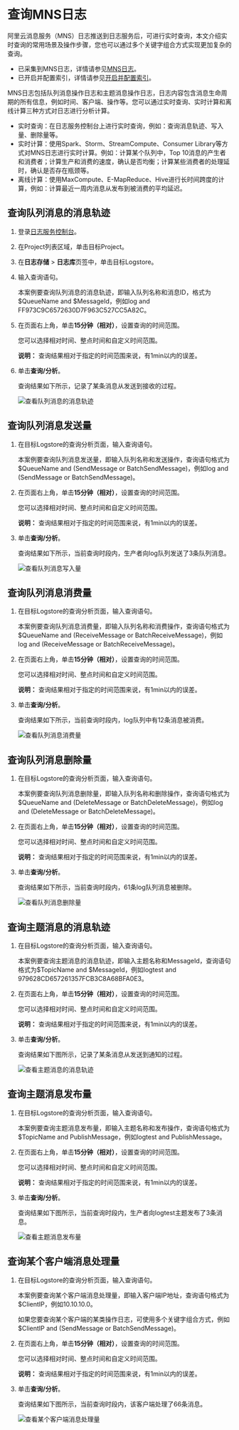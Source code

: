 # 查询MNS日志

阿里云消息服务（MNS）日志推送到日志服务后，可进行实时查询，本文介绍实时查询的常用场景及操作步骤，您也可以通过多个关键字组合方式实现更加复杂的查询。

-   已采集到MNS日志，详情请参见[MNS日志](/cn.zh-CN/数据采集/云产品日志采集/MNS操作日志/使用前须知.md)。
-   已开启并配置索引，详情请参见[开启并配置索引](/cn.zh-CN/查询与分析/开启并配置索引.md)。

MNS日志包括队列消息操作日志和主题消息操作日志，日志内容包含消息生命周期的所有信息，例如时间、客户端、操作等。您可以通过实时查询、实时计算和离线计算三种方式对日志进行分析计算。

-   实时查询：在日志服务控制台上进行实时查询，例如：查询消息轨迹、写入量、删除量等。
-   实时计算：使用Spark、Storm、StreamCompute、Consumer Library等方式对MNS日志进行实时计算。例如：计算某个队列中，Top 10消息的产生者和消费者；计算生产和消费的速度，确认是否均衡；计算某些消费者的处理延时，确认是否存在瓶颈等。
-   离线计算：使用MaxCompute、E-MapReduce、Hive进行长时间跨度的计算，例如：计算最近一周内消息从发布到被消费的平均延迟。

## 查询队列消息的消息轨迹

1.  登录[日志服务控制台](https://sls.console.aliyun.com)。

2.  在Project列表区域，单击目标Project。

3.  在**日志存储** \> **日志库**页签中，单击目标Logstore。

4.  输入查询语句。

    本案例要查询队列消息的消息轨迹，即输入队列名称和消息ID，格式为$QueueName and $MessageId，例如log and FF973C9C6572630D7F963C527CC5A82C。

5.  在页面右上角，单击**15分钟（相对）**，设置查询的时间范围。

    您可以选择相对时间、整点时间和自定义时间范围。

    **说明：** 查询结果相对于指定的时间范围来说，有1min以内的误差。

6.  单击**查询/分析**。

    查询结果如下所示，记录了某条消息从发送到接收的过程。

    ![查看队列消息的消息轨迹](https://static-aliyun-doc.oss-cn-hangzhou.aliyuncs.com/assets/img/zh-CN/0592723061/p32448.jpg)


## 查询队列消息发送量

1.  在目标Logstore的查询分析页面，输入查询语句。

    本案例要查询队列消息发送量，即输入队列名称和发送操作，查询语句格式为$QueueName and \(SendMessage or BatchSendMessage\)，例如log and \(SendMessage or BatchSendMessage\)。

2.  在页面右上角，单击**15分钟（相对）**，设置查询的时间范围。

    您可以选择相对时间、整点时间和自定义时间范围。

    **说明：** 查询结果相对于指定的时间范围来说，有1min以内的误差。

3.  单击**查询/分析**。

    查询结果如下所示，当前查询时段内，生产者向log队列发送了3条队列消息。

    ![查看队列消息写入量](https://static-aliyun-doc.oss-cn-hangzhou.aliyuncs.com/assets/img/zh-CN/4652723061/p32449.jpg)


## 查询队列消息消费量

1.  在目标Logstore的查询分析页面，输入查询语句。

    本案例要查询队列消息消费量，即输入队列名称和消费操作，查询语句格式为$QueueName and \(ReceiveMessage or BatchReceiveMessage\)，例如log and \(ReceiveMessage or BatchReceiveMessage\)。

2.  在页面右上角，单击**15分钟（相对）**，设置查询的时间范围。

    您可以选择相对时间、整点时间和自定义时间范围。

    **说明：** 查询结果相对于指定的时间范围来说，有1min以内的误差。

3.  单击**查询/分析**。

    查询结果如下所示，当前查询时段内，log队列中有12条消息被消费。

    ![查看队列消息消费量](https://static-aliyun-doc.oss-cn-hangzhou.aliyuncs.com/assets/img/zh-CN/4652723061/p32450.jpg)


## 查询队列消息删除量

1.  在目标Logstore的查询分析页面，输入查询语句。

    本案例要查询队列消息删除量，即输入队列名称和删除操作，查询语句格式为$QueueName and \(DeleteMessage or BatchDeleteMessage\)，例如log and \(DeleteMessage or BatchDeleteMessage\)。

2.  在页面右上角，单击**15分钟（相对）**，设置查询的时间范围。

    您可以选择相对时间、整点时间和自定义时间范围。

    **说明：** 查询结果相对于指定的时间范围来说，有1min以内的误差。

3.  单击**查询/分析**。

    查询结果如下所示，当前查询时段内，61条log队列消息被删除。

    ![查看队列消息删除量](https://static-aliyun-doc.oss-cn-hangzhou.aliyuncs.com/assets/img/zh-CN/4652723061/p32451.jpg)


## 查询主题消息的消息轨迹

1.  在目标Logstore的查询分析页面，输入查询语句。

    本案例要查询主题消息的消息轨迹，即输入主题名称和MessageId，查询语句格式为$TopicName and $MessageId，例如logtest and 979628CD657261357FCB3C8A68BFA0E3。

2.  在页面右上角，单击**15分钟（相对）**，设置查询的时间范围。

    您可以选择相对时间、整点时间和自定义时间范围。

    **说明：** 查询结果相对于指定的时间范围来说，有1min以内的误差。

3.  单击**查询/分析**。

    查询结果如下图所示，记录了某条消息从发送到通知的过程。

    ![查看主题消息的消息轨迹](https://static-aliyun-doc.oss-cn-hangzhou.aliyuncs.com/assets/img/zh-CN/0592723061/p32452.jpg)


## 查询主题消息发布量

1.  在目标Logstore的查询分析页面，输入查询语句。

    本案例要查询主题消息发布量，即输入主题名称和发布操作，查询语句格式为$TopicName and PublishMessage，例如logtest and PublishMessage。

2.  在页面右上角，单击**15分钟（相对）**，设置查询的时间范围。

    您可以选择相对时间、整点时间和自定义时间范围。

    **说明：** 查询结果相对于指定的时间范围来说，有1min以内的误差。

3.  单击**查询/分析**。

    查询结果如下图所示，当前查询时段内，生产者向logtest主题发布了3条消息。

    ![查看主题消息发布量](https://static-aliyun-doc.oss-cn-hangzhou.aliyuncs.com/assets/img/zh-CN/4652723061/p32453.jpg)


## 查询某个客户端消息处理量

1.  在目标Logstore的查询分析页面，输入查询语句。

    本案例要查询某个客户端消息处理量，即输入客户端IP地址，查询语句格式为$ClientIP，例如10.10.10.0。

    如果您要查询某个客户端的某类操作日志，可使用多个关键字组合方式，例如$ClientIP and \(SendMessage or BatchSendMessage\)。

2.  在页面右上角，单击**15分钟（相对）**，设置查询的时间范围。

    您可以选择相对时间、整点时间和自定义时间范围。

    **说明：** 查询结果相对于指定的时间范围来说，有1min以内的误差。

3.  单击**查询/分析**。

    查询结果如下图所示，当前查询时段内，该客户端处理了66条消息。

    ![查看某个客户端消息处理量](https://static-aliyun-doc.oss-cn-hangzhou.aliyuncs.com/assets/img/zh-CN/0592723061/p32454.jpg)


